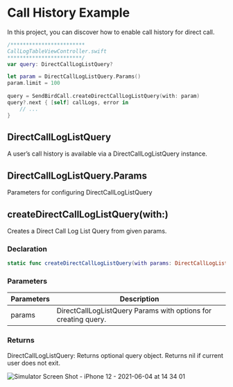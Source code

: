 # Call History Example

In this project, you can discover how to enable call history for direct call.

```swift
/************************
CallLogTableViewController.swift
************************/
var query: DirectCallLogListQuery?

let param = DirectCallLogListQuery.Params()
param.limit = 100
        
query = SendBirdCall.createDirectCallLogListQuery(with: param)
query?.next { [self] callLogs, error in
    // ...
}
```

## DirectCallLogListQuery
A user’s call history is available via a DirectCallLogListQuery instance.

## DirectCallLogListQuery.Params
Parameters for configuring DirectCallLogListQuery

## createDirectCallLogListQuery(with:)
Creates a Direct Call Log List Query from given params.

### Declaration
```swift
static func createDirectCallLogListQuery(with params: DirectCallLogListQuery.Params) -> DirectCallLogListQuery?
```

### Parameters
| Parameters | Description |
| --- | --- |
| params | DirectCallLogListQuery Params with options for creating query. |

### Returns
DirectCallLogListQuery: Returns optional query object. Returns nil if current user does not exit.

![Simulator Screen Shot - iPhone 12 - 2021-06-04 at 14 34 01](https://user-images.githubusercontent.com/53814741/120750862-08bc3e80-c542-11eb-875d-d2491821347d.png)
